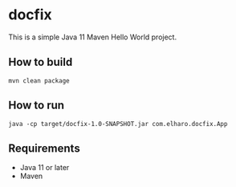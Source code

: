 # docfix

This is a simple Java 11 Maven Hello World project.

## How to build

    mvn clean package

## How to run

    java -cp target/docfix-1.0-SNAPSHOT.jar com.elharo.docfix.App

## Requirements
- Java 11 or later
- Maven
